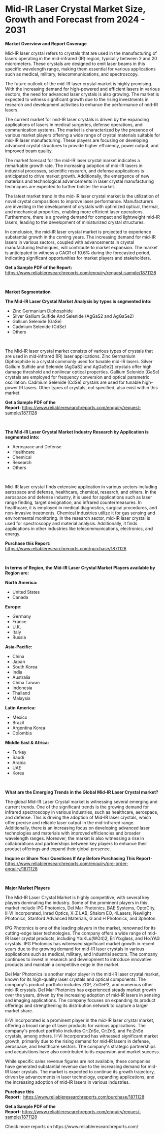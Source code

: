 <p><h1>Mid-IR Laser Crystal Market Size, Growth and Forecast from 2024 - 2031</h1></p><p><strong>Market Overview and Report Coverage</strong></p>
<p><p>Mid-IR laser crystal refers to crystals that are used in the manufacturing of lasers operating in the mid-infrared (IR) region, typically between 2 and 20 micrometers. These crystals are designed to emit laser beams in this specific wavelength range, making them essential for various applications such as medical, military, telecommunications, and spectroscopy.</p><p>The future outlook of the mid-IR laser crystal market is highly promising. With the increasing demand for high-powered and efficient lasers in various sectors, the need for advanced laser crystals is also growing. The market is expected to witness significant growth due to the rising investments in research and development activities to enhance the performance of mid-IR lasers.</p><p>The current market for mid-IR laser crystals is driven by the expanding applications of lasers in medical surgeries, defense operations, and communication systems. The market is characterized by the presence of various market players offering a wide range of crystal materials suitable for mid-IR laser manufacturing. These players are focusing on developing advanced crystal structures to provide higher efficiency, power output, and improved beam quality.</p><p>The market forecast for the mid-IR laser crystal market indicates a remarkable growth rate. The increasing adoption of mid-IR lasers in industrial processes, scientific research, and defense applications is anticipated to drive market growth. Additionally, the emergence of new materials and technological advancements in laser crystal manufacturing techniques are expected to further bolster the market.</p><p>The latest market trend in the mid-IR laser crystal market is the utilization of novel crystal compositions to improve laser performance. Manufacturers are investing in the development of crystals with optimized optical, thermal, and mechanical properties, enabling more efficient laser operations. Furthermore, there is a growing demand for compact and lightweight mid-IR lasers, leading to the development of miniaturized crystal structures.</p><p>In conclusion, the mid-IR laser crystal market is projected to experience substantial growth in the coming years. The increasing demand for mid-IR lasers in various sectors, coupled with advancements in crystal manufacturing techniques, will contribute to market expansion. The market is anticipated to witness a CAGR of 10.6% during the forecasted period, indicating significant opportunities for market players and stakeholders.</p></p>
<p><strong>Get a Sample PDF of the Report:</strong> <a href="https://www.reliableresearchreports.com/enquiry/request-sample/1871128">https://www.reliableresearchreports.com/enquiry/request-sample/1871128</a></p>
<p>&nbsp;</p>
<p><strong>Market Segmentation</strong></p>
<p><strong>The Mid-IR Laser Crystal Market Analysis by types is segmented into:</strong></p>
<p><ul><li>Zinc Germanium Diphosphide</li><li>Silver Gallium Sulfide And Selenide (AgGaS2 and AgGaSe2)</li><li>Gallium Selenide (GaSe)</li><li>Cadmium Selenide (CdSe)</li><li>Others</li></ul></p>
<p>&nbsp;</p>
<p><p>The Mid-IR laser crystal market consists of various types of crystals that are used in mid-infrared (IR) laser applications. Zinc Germanium Diphosphide is a crystal commonly used for tunable mid-IR lasers. Silver Gallium Sulfide and Selenide (AgGaS2 and AgGaSe2) crystals offer high damage threshold and nonlinear optical properties. Gallium Selenide (GaSe) crystals are employed for frequency conversion and optical parametric oscillation. Cadmium Selenide (CdSe) crystals are used for tunable high-power IR lasers. Other types of crystals, not specified, also exist within this market.</p></p>
<p><strong>Get a Sample PDF of the Report:</strong>&nbsp;<a href="https://www.reliableresearchreports.com/enquiry/request-sample/1871128">https://www.reliableresearchreports.com/enquiry/request-sample/1871128</a></p>
<p>&nbsp;</p>
<p><strong>The Mid-IR Laser Crystal Market Industry Research by Application is segmented into:</strong></p>
<p><ul><li>Aerospace and Defense</li><li>Healthcare</li><li>Chemical</li><li>Research</li><li>Others</li></ul></p>
<p>&nbsp;</p>
<p><p>Mid-IR laser crystal finds extensive application in various sectors including aerospace and defense, healthcare, chemical, research, and others. In the aerospace and defense industry, it is used for applications such as laser range finding, target designation, and infrared countermeasures. In healthcare, it is employed in medical diagnostics, surgical procedures, and non-invasive treatments. Chemical industries utilize it for gas sensing and environmental monitoring. In the research sector, mid-IR laser crystal is used for spectroscopy and material analysis. Additionally, it finds applications in other industries like telecommunications, electronics, and energy.</p></p>
<p><strong>Purchase this Report:</strong>&nbsp; <a href="https://www.reliableresearchreports.com/purchase/1871128">https://www.reliableresearchreports.com/purchase/1871128</a></p>
<p>&nbsp;</p>
<p><strong>In terms of Region, the Mid-IR Laser Crystal Market Players available by Region are:</strong></p>
<p>
    <p> <strong> North America: </strong>
        <ul>
            <li>United States</li>
            <li>Canada</li>
        </ul>
        </p> 
    <p> <strong> Europe: </strong>
        <ul>
            <li>Germany</li>
            <li>France</li>
            <li>U.K.</li>
            <li>Italy</li>
            <li>Russia</li>
        </ul>
        </p> 
    <p> <strong> Asia-Pacific: </strong>
        <ul>
            <li>China</li>
            <li>Japan</li>
            <li>South Korea</li>
            <li>India</li>
            <li>Australia</li>
            <li>China Taiwan</li>
            <li>Indonesia</li>
            <li>Thailand</li>
            <li>Malaysia</li>
        </ul>
        </p> 
    <p> <strong> Latin America: </strong>
        <ul>
            <li>Mexico</li>
            <li>Brazil</li>
            <li>Argentina Korea</li>
            <li>Colombia</li>
        </ul>
        </p> 
    <p> <strong> Middle East & Africa: </strong>
        <ul>
            <li>Turkey</li>
            <li>Saudi</li>
            <li>Arabia</li>
            <li>UAE</li>
            <li>Korea</li>
        </ul>
    </p>
    </p>
<p>&nbsp;</p>
<p><strong>What are the Emerging Trends in the Global Mid-IR Laser Crystal market?</strong></p>
<p><p>The global Mid-IR Laser Crystal market is witnessing several emerging and current trends. One of the significant trends is the growing demand for infrared spectroscopy in various industries, such as healthcare, aerospace, and defense. This is driving the adoption of Mid-IR laser crystals, which offer precise and reliable laser output in the mid-infrared range. Additionally, there is an increasing focus on developing advanced laser technologies and materials with improved efficiencies and broader wavelength ranges. Moreover, the market is also witnessing a rise in collaborations and partnerships between key players to enhance their product offerings and expand their global presence.</p></p>
<p><strong>Inquire or Share Your Questions If Any Before Purchasing This Report</strong>- <a href="https://www.reliableresearchreports.com/enquiry/pre-order-enquiry/1871128">https://www.reliableresearchreports.com/enquiry/pre-order-enquiry/1871128</a></p>
<p>&nbsp;</p>
<p><strong>Major Market Players</strong></p>
<p><p>The Mid-IR Laser Crystal Market is highly competitive, with several key players dominating the industry. Some of the prominent players in this market include IPG Photonics, Del Mar Photonics, BAE Systems, OptoCity, II-VI Incorporated, Inrad Optics, X-Z LAB, Shalom EO, 4Lasers, Newlight Photonics, Stanford Advanced Materials, G and H Photonics, and 3photon.</p><p>IPG Photonics is one of the leading players in the market, renowned for its cutting-edge laser technologies. The company offers a wide range of mid-IR laser crystal products, including Yb:KLu(WO4)2, Er:Yb:glass, and Ho:YAG crystals. IPG Photonics has witnessed significant market growth in recent years due to the growing demand for mid-IR laser crystals in various applications such as medical, military, and industrial sectors. The company continues to invest in research and development to introduce innovative products and maintain a competitive edge in the market.</p><p>Del Mar Photonics is another major player in the mid-IR laser crystal market, known for its high-quality laser crystals and optical components. The company's product portfolio includes ZGP, ZnGeP2, and numerous other mid-IR crystals. Del Mar Photonics has experienced steady market growth over the years, driven by the increasing adoption of mid-IR lasers in sensing and imaging applications. The company focuses on expanding its product offerings and strengthening its distribution network to capture a larger market share.</p><p>II-VI Incorporated is a prominent player in the mid-IR laser crystal market, offering a broad range of laser products for various applications. The company's product portfolio includes Cr:ZnSe, Cr:ZnS, and Fe:ZnSe crystals, among others. II-VI Incorporated has witnessed significant market growth, primarily due to the rising demand for mid-IR lasers in defense, aerospace, and healthcare sectors. The company's strategic partnerships and acquisitions have also contributed to its expansion and market success.</p><p>While specific sales revenue figures are not available, these companies have generated substantial revenue due to the increasing demand for mid-IR laser crystals. The market is expected to continue its growth trajectory, driven by advancements in laser technology, expanding applications, and the increasing adoption of mid-IR lasers in various industries.</p></p>
<p><strong>Purchase this Report:</strong>&nbsp;&nbsp;<a href="https://www.reliableresearchreports.com/purchase/1871128">https://www.reliableresearchreports.com/purchase/1871128</a></p>
<p></p>
<p><strong>Get a Sample PDF of the Report:</strong>&nbsp;<a href="https://www.reliableresearchreports.com/enquiry/request-sample/1871128">https://www.reliableresearchreports.com/enquiry/request-sample/1871128</a></p>
<p>Check more reports on https://www.reliableresearchreports.com/</p>